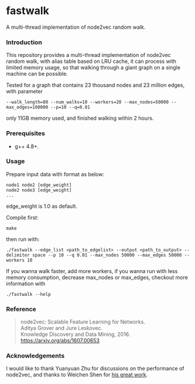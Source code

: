 # fastwalk

A multi-thread implementation of node2vec random walk.

### Introduction

This repository provides a multi-thread implementation of node2vec random walk, with alias table based on LRU cache, it can process with limited memory usage, so that walking through a giant graph on a single machine can be possible.

Tested for a graph that contains 23 thousand nodes and 23 million edges, with parameter

`--walk_length=80 --num_walks=10 --workers=20 --max_nodes=50000 --max_edges=100000 --p=10 --q=0.01`

only 11GB memory used, and finished walking within 2 hours.

### Prerequisites

- g++ 4.8+.

### Usage

Prepare input data with format as below:

```
node1 node2 [edge_weight]
node2 node3 [edge_weight]
...
```

edge_weight is 1.0 as default.

Compile first:

`make`

then run with:

`./fastwalk --edge_list <path_to_edgelist> --output <path_to_output> --delimiter space --p 10 --q 0.01 --max_nodes 50000 --max_edges 50000 --workers 10`

If you wanna walk faster, add more workers, if you wanna run with less memory consumption, decrease max_nodes or max_edges, checkout more information with

`./fastwalk --help`

### Reference

> node2vec: Scalable Feature Learning for Networks.<br>
> Aditya Grover and Jure Leskovec.<br>
> Knowledge Discovery and Data Mining, 2016.<br>
> <https://arxiv.org/abs/1607.00653>

### Acknowledgements

I would like to thank Yuanyuan Zhu for discussions on the performance of node2vec, and thanks to Weichen Shen for [his great work](https://github.com/shenweichen/GraphEmbedding).
